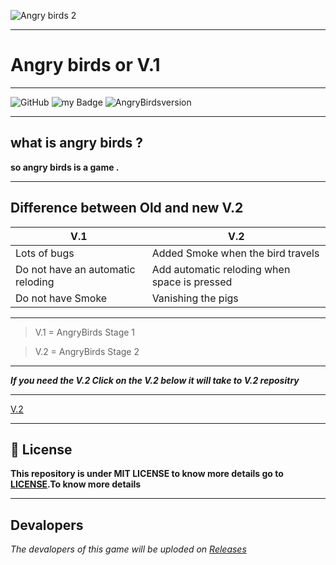 
![Angry birds 2](https://user-images.githubusercontent.com/83283137/121398971-94373480-c973-11eb-8cc4-b9fa88db8716.png)




----

#  Angry birds or V.1

---

![GitHub](https://img.shields.io/github/license/nivinsvysakh/Angry-birds-1?color=Light%20green&style=for-the-badge)
![my Badge](https://img.shields.io/badge/Maked%20By%20%3A-Nivin%20s%20Vysakh-important)
![AngryBirdsversion](https://img.shields.io/badge/AngryBirds-V.1-blueviolet)

---


## what is angry birds ?

**so angry birds is a game .**

---

## Difference between Old and new V.2

V.1|V.2
------------ | -------------
Lots of bugs  | Added Smoke when the bird travels
Do not have an automatic reloding| Add automatic reloding when space is pressed
Do not have Smoke | Vanishing the pigs

---


> V.1 = AngryBirds Stage 1

> V.2 = AngryBirds Stage 2

---

***If you need the V.2 Click on the V.2 below it will take to V.2 repositry***

---
[V.2](https://github.com/nivinsvysakh/angry-Birds-20)

---


## 📄 License

**This repository is under MIT LICENSE to know more details go to [LICENSE](https://github.com/nivinsvysakh/Angry-birds-1/blob/main/LICENSE).To know more details**

---
## Devalopers 
*The devalopers of this game will be uploded on [Releases](https://github.com/nivinsvysakh/Angry-birds-1/releases/tag/V.1)*


